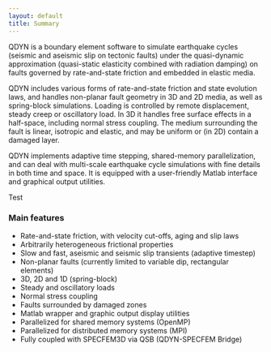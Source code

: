 ```yaml
---
layout: default
title: Summary
---
```


QDYN is a boundary element software to simulate earthquake cycles (seismic and aseismic slip on tectonic faults) under the quasi-dynamic approximation (quasi-static elasticity combined with radiation damping) on faults governed by rate-and-state friction and embedded in elastic media.

QDYN includes various forms of rate-and-state friction and state evolution laws, and handles non-planar fault geometry in 3D and 2D media, as well as spring-block simulations. Loading is controlled by remote displacement, steady creep or oscillatory load. In 3D it handles free surface effects in a half-space, including normal stress coupling. The medium surrounding the fault is linear, isotropic and elastic, and may be uniform or (in 2D) contain a damaged layer.

QDYN implements adaptive time stepping, shared-memory parallelization, and can deal with multi-scale earthquake cycle simulations with fine details in both time and space. It is equipped with a user-friendly Matlab interface and graphical output utilities.

Test



### Main features

- Rate-and-state friction, with velocity cut-offs, aging and slip laws
- Arbitrarily heterogeneous frictional properties
- Slow and fast, aseismic and seismic slip transients (adaptive timestep)
- Non-planar faults (currently limited to variable dip, rectangular elements)
- 3D, 2D and 1D (spring-block)
- Steady and oscillatory loads
- Normal stress coupling 
- Faults surrounded by damaged zones
- Matlab wrapper and graphic output display utilities
- Parallelized for shared memory systems (OpenMP)
- Parallelized for distributed memory systems (MPI)
- Fully coupled with SPECFEM3D via QSB (QDYN-SPECFEM Bridge)

